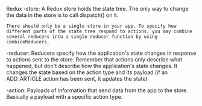 Redux
-store: A Redux store holds the state tree. The only way to change the data in the store is to call dispatch()  on it.

    There should only be a single store in your app. To specify how different parts of the state tree respond to actions, you may combine several reducers into a single reducer function by using combineReducers.

-reducer: Reducers specify how the application's state changes in response to actions sent to the store. 
    Remember that actions only describe what happened, but don't describe how the application's state changes.
    It changes the state based on the action type and its payload (if an ADD_ARTICLE action has been sent, it updates the state)

-action: Payloads of information that send data from the app to the store. Basically a payload with a specific action type.
    